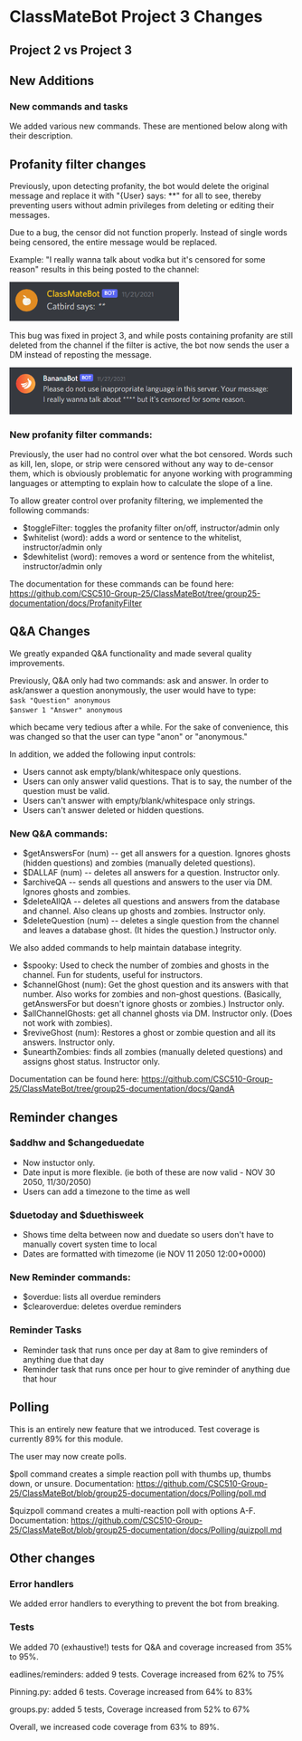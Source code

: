 # ClassMateBot Project 3 Changes
## Project 2 vs Project 3

## New Additions

### New commands and tasks
We added various new commands. These are mentioned below along with their description.

## Profanity filter changes

Previously, upon detecting profanity, the bot would delete the original message and replace it with "{User} says: \**" for all to see, thereby preventing users without admin privileges from deleting or editing their messages.  

Due to a bug, the censor did not function properly. Instead of single words being censored, the entire message would be replaced. 

Example: "I really wanna talk about vodka but it's censored for some reason" results in this being posted to the channel:

<img src="https://github.com/CSC510-Group-25/ClassMateBot/blob/group25-documentation/data/proj3media/profanity/filtering.png?raw=true" width="300">

This bug was fixed in project 3, and while posts containing profanity are still deleted from the channel if the filter is active, the bot now sends the user a DM instead of reposting the message.

<img src="https://github.com/CSC510-Group-25/ClassMateBot/blob/group25-documentation/data/proj3media/profanity/filterdm.png?raw=true" width="500">

### New profanity filter commands:

Previously, the user had no control over what the bot censored. Words such as kill, len, slope, or strip were censored without any way to de-censor them, which is obviously problematic for anyone working with programming languages or attempting to explain how to calculate the slope of a line.

To allow greater control over profanity filtering, we implemented the following commands:  

* $toggleFilter: toggles the profanity filter on/off, instructor/admin only
* $whitelist (word): adds a word or sentence to the whitelist, instructor/admin only
* $dewhitelist (word): removes a word or sentence from the whitelist, instructor/admin only

The documentation for these commands can be found here: https://github.com/CSC510-Group-25/ClassMateBot/tree/group25-documentation/docs/ProfanityFilter

## Q&A Changes

We greatly expanded Q&A functionality and made several quality improvements.

Previously, Q&A only had two commands: ask and answer. In order to ask/answer a question anonymously, the user would have to type:  
`$ask "Question" anonymous`  
`$answer 1 "Answer" anonymous`

which became very tedious after a while. For the sake of convenience, this was changed so that the user can type "anon" or "anonymous."  

In addition, we added the following input controls:
* Users cannot ask empty/blank/whitespace only questions.
* Users can only answer valid questions. That is to say, the number of the question must be valid. 
* Users can't answer with empty/blank/whitespace only strings.
* Users can't answer deleted or hidden questions.

### New Q&A commands:

* $getAnswersFor (num) -- get all answers for a question. Ignores ghosts (hidden questions) and zombies (manually deleted questions).
* $DALLAF (num) -- deletes all answers for a question. Instructor only.
* $archiveQA -- sends all questions and answers to the user via DM. Ignores ghosts and zombies.
* $deleteAllQA -- deletes all questions and answers from the database and channel. Also cleans up ghosts and zombies. Instructor only.
* $deleteQuestion (num) -- deletes a single question from the channel and leaves a database ghost. (It hides the question.) Instructor only.

We also added commands to help maintain database integrity. 

* $spooky: Used to check the number of zombies and ghosts in the channel. Fun for students, useful for instructors.
* $channelGhost (num): Get the ghost question and its answers with that number. Also works for zombies and non-ghost questions. (Basically, getAnswersFor but doesn't ignore ghosts or zombies.) Instructor only.
* $allChannelGhosts: get all channel ghosts via DM. Instructor only. (Does not work with zombies).
* $reviveGhost (num): Restores a ghost or zombie question and all its answers. Instructor only.
* $unearthZombies: finds all zombies (manually deleted questions) and assigns ghost status. Instructor only.

Documentation can be found here: https://github.com/CSC510-Group-25/ClassMateBot/tree/group25-documentation/docs/QandA

## Reminder changes

### $addhw and $changeduedate
* Now instuctor only.
* Date input is more flexible. (ie both of these are now valid - NOV 30 2050, 11/30/2050)
* Users can add a timezone to the time as well

### $duetoday and $duethisweek
* Shows time delta between now and duedate so users don't have to manually covert systen time to local
* Dates are formatted with timezome (ie NOV 11 2050 12:00+0000)

### New Reminder commands:

* $overdue: lists all overdue reminders
* $clearoverdue: deletes overdue reminders

### Reminder Tasks
* Reminder task that runs once per day at 8am to give reminders of anything due that day
* Reminder task that runs once per hour to give reminder of anything due that hour

## Polling

This is an entirely new feature that we introduced. Test coverage is currently 89% for this module.

The user may now create polls.

$poll command creates a simple reaction poll with thumbs up, thumbs down, or unsure. Documentation:
https://github.com/CSC510-Group-25/ClassMateBot/blob/group25-documentation/docs/Polling/poll.md

$quizpoll command creates a multi-reaction poll with options A-F. Documentation:
https://github.com/CSC510-Group-25/ClassMateBot/blob/group25-documentation/docs/Polling/quizpoll.md


## Other changes

### Error handlers

We added error handlers to everything to prevent the bot from breaking.

### Tests

We added 70 (exhaustive!) tests for Q&A and coverage increased from 35% to 95%.

eadlines/reminders: added 9 tests. Coverage increased from 62% to 75%

Pinning.py: added 6 tests. Coverage increased from 64% to 83%

groups.py: added 5 tests, Coverage increased from 52% to 67%

Overall, we increased code coverage from 63% to 89%.

